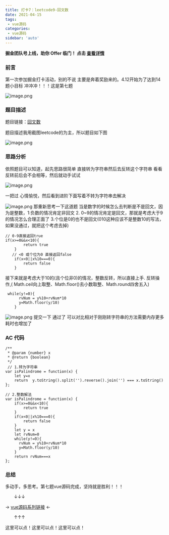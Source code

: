 ```yaml
---
title: 打卡7：leetcode9-回文数 
date: 2021-04-15
tags:
 - vue源码
categories:
 - vue源码
sidebar: 'auto'
---
```


**掘金团队号上线，助你 Offer 临门！ 点击 [查看详情](https://juejin.cn/offer)**

### 前言
第一次参加掘金打卡活动，别的不说 主要是奔着奖励来的。4.12开始为了达到14题小目标 冲冲冲！！！这是第七题

![image.png](https://p9-juejin.byteimg.com/tos-cn-i-k3u1fbpfcp/733d8d8d4b2a4210af53062d7e0bea68~tplv-k3u1fbpfcp-watermark.image)

### 题目描述
题目链接：[回文数](https://leetcode-cn.com/problems/palindrome-number/)

题目描述我用截图leetcode的为主，所以题目如下图


![image.png](https://p6-juejin.byteimg.com/tos-cn-i-k3u1fbpfcp/3e5cb11ba5d241259f1df6aeeac90bb7~tplv-k3u1fbpfcp-watermark.image)

### 思路分析
依照题目可以知道，起先思路很简单 直接转为字符串然后去反转这个字符串 看看反转前后会不会相等，然后就动手试试


![image.png](https://p9-juejin.byteimg.com/tos-cn-i-k3u1fbpfcp/e94aec75eecb4fd29939894069194cf7~tplv-k3u1fbpfcp-watermark.image)

一把过 心情愉悦，然后看到进阶下面写着不转为字符串去解决

![image.png](https://p9-juejin.byteimg.com/tos-cn-i-k3u1fbpfcp/a17d97f803c7487b858ee3ede4b8d065~tplv-k3u1fbpfcp-watermark.image)
    那重新思考一下这道题 当是数字的时候怎么去判断是不是回文，因为是整数，1:负数的情况肯定非回文 2. 0~9的情况肯定是回文，那就是考虑大于9的情况怎么合理正面了 3.个位是0的也不是回文(010这种应该不是整数10的写法，如果没通过，就把这个考虑去掉)
```
// 0-9直接返回true
if(x>=0&&x<10){
        return true
    }
   // <0 或个位为0 直接返回false
    if(x<0||x%10===0){
        return false
    }
```
接下来就是考虑大于10的(且个位非0)的情况，整数反转，所以直接上手. 反转操作,(
Math.ceil向上取整、Math.floor()去小数取整、Math.round四舍五入)
```
 while(y!=0){
      rvNum = y%10+rvNum*10
      y=Math.floor(y/10)
    }
```

![image.png](https://p6-juejin.byteimg.com/tos-cn-i-k3u1fbpfcp/9a421b31f6e046a6b2686871dd93c5ed~tplv-k3u1fbpfcp-watermark.image)
提交一下 通过了 可以对比相对于刚刚转字符串的方法需要内存更多 耗时也增加了

### AC 代码
```
/**
 * @param {number} x
 * @return {boolean}
 */
 // 1.转为字符串
var isPalindrome = function(x) {
    let y=x
    return  y.toString().split('').reverse().join('') === x.toString()
};

// 2.整数解法
var isPalindrome = function(x) {
    if(x>=0&&x<10){
        return true
    }
    if(x<0||x%10===0){
        return false
    }
    let y = x
    let rvNum=0
    while(y!=0){
      rvNum = y%10+rvNum*10
      y=Math.floor(y/10)
    }
    return rvNum===x
};
```
### 总结

多动手，多思考。第七题vue源码完成，坚持就是胜利！！！

 &nbsp;&nbsp;&nbsp;&nbsp;&nbsp;&nbsp;&nbsp;↓↓↓

→  [vue源码系列链接](https://juejin.cn/post/6950903770834272292/) ←

&nbsp;&nbsp;&nbsp;&nbsp;&nbsp;&nbsp;&nbsp;↑↑↑

这里可以点！这里可以点！这里可以点！
